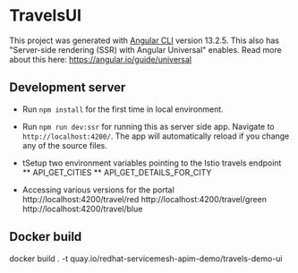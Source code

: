 # TravelsUI

This project was generated with [Angular CLI](https://github.com/angular/angular-cli) version 13.2.5.
This also has "Server-side rendering (SSR) with Angular Universal" enables. Read more about this here: https://angular.io/guide/universal

## Development server

* Run `npm install` for the first time in local environment.

* Run `npm run dev:ssr` for running this as server side app. Navigate to `http://localhost:4200/`. The app will automatically reload if you change any of the source files.

*  tSetup  two environment variables pointing to the Istio travels endpoint
** API_GET_CITIES
** API_GET_DETAILS_FOR_CITY

* Accessing various versions for the portal
http://localhost:4200/travel/red
http://localhost:4200/travel/green
http://localhost:4200/travel/blue



## Docker build

docker build . -t quay.io/redhat-servicemesh-apim-demo/travels-demo-ui
